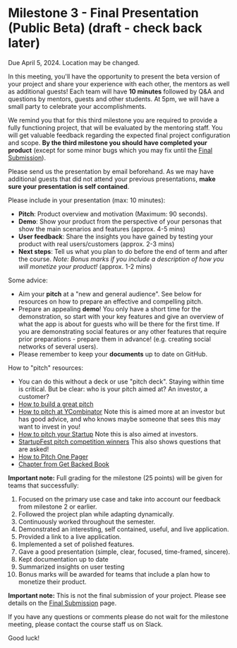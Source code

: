 # Milestone 3 - Final Presentation (Public Beta) (draft - check back later)

Due April 5, 2024.  Location may be changed.
  
In this meeting, you'll have the opportunity to present the beta version of your project and share your experience with each other, the mentors as well as additional guests! Each team will have **10 minutes** followed by Q&A and questions by mentors, guests and other students.  At 5pm, we will have a small party to celebrate your accomplishments. 

We remind you that for this third milestone you are required to provide a fully functioning project, that will be evaluated by the mentoring staff. You will get valuable feedback regarding the expected final project configuration and scope.  **By the third milestone you should have completed your product** (except for some minor bugs which you may fix until the [Final Submission](/final%20submission.md)). 

Please send us the presentation by email beforehand. As we may have additional guests that did not attend your previous presentations, **make sure your presentation is self contained**.  

Please include in your presentation (max: 10 minutes):

- **Pitch**:  Product overview and motivation (Maximum: 90 seconds).
- **Demo**: Show your product from the perspective of your personas that show the main scenarios and features (approx. 4-5 mins)
- **User feedback**: Share the insights you have gained by testing your product with real users/customers (approx. 2-3 mins)
- **Next steps**: Tell us what you plan to do before the end of term and after the course. *Note: Bonus marks if you include a description of how you will monetize your product!* (approx. 1-2 mins)

Some advice:

- Aim your **pitch** at a "new and general audience".  See below for resources on how to prepare an effective and compelling  pitch.  
- Prepare an appealing **demo**! You only have a short time for the demonstration, so start with your key features and give an overview of what the app is about for guests who will be there for the first time.  If you are demonstrating social features or any other features that require prior preparations - prepare them in advance! (e.g. creating social networks of several users). 
- Please remember to keep your **documents** up to date on GitHub. 

How to "pitch" resources: 
-  You can do this without a deck or use "pitch deck". Staying within time is critical. But be clear: who is your pitch aimed at? An investor, a customer? 
-  [How to build a great pitch](https://learn.marsdd.com/article/how-to-build-a-great-pitch/) 
- [How to pitch at YCombinator](https://www.ycombinator.com/library/22-pitch) Note this is aimed more at an investor but has good advice, and who knows maybe someone that sees this may want to invest in you!
- [How to pitch your Startup](https://www.youtube.com/watch?v=17XZGUX_9iM) Note this is also aimed at investors. 
- [StartupFest pitch competition winners](https://www.youtube.com/watch?v=X1M2LcL5Oo4) This also shows questions that are asked! 
- [How to Pitch One Pager](https://github.com/margaretstorey/startup2022/blob/main/How%20to%20Pitch%20-%201%20page%20summary%20reading1.pdf)
- [Chapter from Get Backed Book](https://github.com/margaretstorey/startup2022/blob/main/Get%20Backed%20-%20Pitch%20Deck.pdf)

**Important note:** Full grading for the milestone (25 points) will be given for teams that successfully:

1. Focused on the primary use case and take into account our feedback from milestone 2 or earlier.
2. Followed the project plan while adapting dynamically.
3. Continuously worked throughout the semester.
4. Demonstrated an interesting, self contained, useful, and live application.
5. Provided a link to a live application.
6. Implemented a set of polished features.
7. Gave a good presentation (simple, clear, focused, time-framed, sincere).
8. Kept documentation up to date
9. Summarized insights on user testing 
10. Bonus marks will be awarded for teams that include a plan how to monetize their product. 

**Important note:** This is not the final submission of your project. Please see details on the [Final Submission](/final%20submission.md) page.

If you have any questions or comments please do not wait for the milestone meeting, please contact the course staff us on Slack.

Good luck!  

